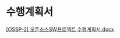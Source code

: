 # 수행계획서

[[OSSP-2] 오픈소스SW프로젝트 수행계획서.docx](https://docs.google.com/document/d/1PLVkK6PfabILqaslYAOO-Ue9xqAiVmT_/edit?usp=drivesdk&ouid=106260052202650172892&rtpof=true&sd=true)